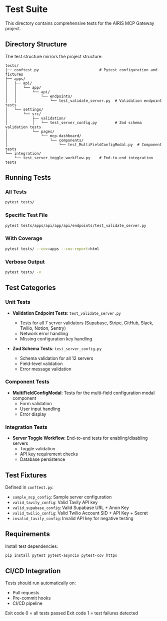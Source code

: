 # Test Suite

This directory contains comprehensive tests for the AIRIS MCP Gateway project.

## Directory Structure

The test structure mirrors the project structure:

```
tests/
├── conftest.py                           # Pytest configuration and fixtures
├── apps/
│   ├── api/
│   │   └── app/
│   │       └── api/
│   │           └── endpoints/
│   │               └── test_validate_server.py  # Validation endpoint tests
│   └── settings/
│       └── src/
│           ├── validation/
│           │   └── test_server_config.py        # Zod schema validation tests
│           └── pages/
│               └── mcp-dashboard/
│                   └── components/
│                       └── test_MultiFieldConfigModal.py  # Component tests
└── integration/
    └── test_server_toggle_workflow.py    # End-to-end integration tests
```

## Running Tests

### All Tests
```bash
pytest tests/
```

### Specific Test File
```bash
pytest tests/apps/api/app/api/endpoints/test_validate_server.py
```

### With Coverage
```bash
pytest tests/ --cov=apps --cov-report=html
```

### Verbose Output
```bash
pytest tests/ -v
```

## Test Categories

### Unit Tests
- **Validation Endpoint Tests**: `test_validate_server.py`
  - Tests for all 7 server validators (Supabase, Stripe, GitHub, Slack, Twilio, Notion, Sentry)
  - Network error handling
  - Missing configuration key handling

- **Zod Schema Tests**: `test_server_config.py`
  - Schema validation for all 12 servers
  - Field-level validation
  - Error message validation

### Component Tests
- **MultiFieldConfigModal**: Tests for the multi-field configuration modal component
  - Form validation
  - User input handling
  - Error display

### Integration Tests
- **Server Toggle Workflow**: End-to-end tests for enabling/disabling servers
  - Toggle validation
  - API key requirement checks
  - Database persistence

## Test Fixtures

Defined in `conftest.py`:
- `sample_mcp_config`: Sample server configuration
- `valid_tavily_config`: Valid Tavily API key
- `valid_supabase_config`: Valid Supabase URL + Anon Key
- `valid_twilio_config`: Valid Twilio Account SID + API Key + Secret
- `invalid_tavily_config`: Invalid API key for negative testing

## Requirements

Install test dependencies:
```bash
pip install pytest pytest-asyncio pytest-cov httpx
```

## CI/CD Integration

Tests should run automatically on:
- Pull requests
- Pre-commit hooks
- CI/CD pipeline

Exit code 0 = all tests passed
Exit code 1 = test failures detected
